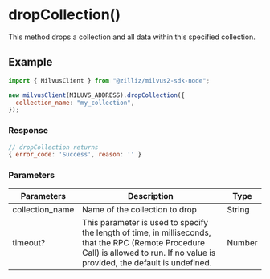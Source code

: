 # dropCollection()

This method drops a collection and all data within this specified collection.

## Example

```javascript
import { MilvusClient } from "@zilliz/milvus2-sdk-node";

new milvusClient(MILUVS_ADDRESS).dropCollection({
  collection_name: "my_collection",
});
```

### Response

```javascript
// dropCollection returns
{ error_code: 'Success', reason: '' }
```

### Parameters

| Parameters      | Description                                                                                                                                                                       | Type   |
| --------------- | --------------------------------------------------------------------------------------------------------------------------------------------------------------------------------- | ------ |
| collection_name | Name of the collection to drop                                                                                                                                                    | String |
| timeout?        | This parameter is used to specify the length of time, in milliseconds, that the RPC (Remote Procedure Call) is allowed to run. If no value is provided, the default is undefined. | Number |
